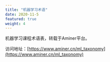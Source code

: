 ```yaml
---
title: "机器学习术语"
date: 2020-11-5
featured: true
weight: 4
---
```


机器学习课程术语表，转载于Aminer平台。

访问地址：[https://www.aminer.cn/ml_taxonomy](https://www.aminer.cn/ml_taxonomy)